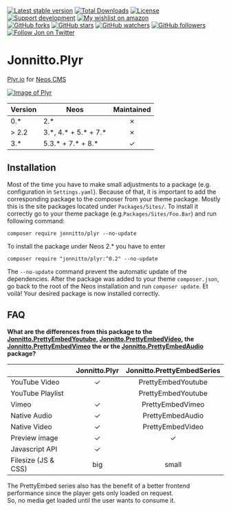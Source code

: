 [![Latest stable version](https://poser.pugx.org/jonnitto/plyr/v/stable)](https://packagist.org/packages/jonnitto/plyr)
[![Total Downloads](https://poser.pugx.org/jonnitto/plyr/downloads)](https://packagist.org/packages/jonnitto/plyr)
[![License](https://poser.pugx.org/jonnitto/plyr/license)](https://packagist.org/packages/jonnitto/plyr)
[![Support development](https://img.shields.io/badge/Donate-PayPal-yellow.svg)](https://www.paypal.me/Jonnitto/20eur)
[![My wishlist on amazon](https://img.shields.io/badge/Wishlist-Amazon-yellow.svg)](https://www.amazon.de/hz/wishlist/ls/2WPGORAVYF39B?&sort=default)  
[![GitHub forks](https://img.shields.io/github/forks/jonnitto/Jonnitto.Plyr.svg?style=social&label=Fork)](https://github.com/jonnitto/Jonnitto.Plyr/fork)
[![GitHub stars](https://img.shields.io/github/stars/jonnitto/Jonnitto.Plyr.svg?style=social&label=Stars)](https://github.com/jonnitto/Jonnitto.Plyr/stargazers)
[![GitHub watchers](https://img.shields.io/github/watchers/jonnitto/Jonnitto.Plyr.svg?style=social&label=Watch)](https://github.com/jonnitto/Jonnitto.Plyr/subscription)
[![GitHub followers](https://img.shields.io/github/followers/jonnitto.svg?style=social&label=Follow)](https://github.com/jonnitto/followers)
[![Follow Jon on Twitter](https://img.shields.io/twitter/follow/jonnitto.svg?style=social&label=Follow)](https://twitter.com/jonnitto)

# Jonnitto.Plyr

[Plyr.io](http://plyr.io/) for [Neos CMS](https://www.neos.io)

[![Image of Plyr](https://cdn.plyr.io/static/demo/screenshot.png?v=3)](https://plyr.io)

| Version | Neos                     | Maintained |
| ------- | ------------------------ | :--------: |
| 0.\*    | 2.\*                     |     ✗      |
| > 2.2   | 3.\*, 4.\* + 5.\* + 7.\* |     ✗      |
| 3.\*    | 5.3.\* + 7.\* + 8.\*     |     ✓      |

## Installation

Most of the time you have to make small adjustments to a package (e.g. configuration in `Settings.yaml`). Because of that, it is important to add the corresponding package to the composer from your theme package. Mostly this is the site packages located under `Packages/Sites/`. To install it correctly go to your theme package (e.g.`Packages/Sites/Foo.Bar`) and run following command:

```
composer require jonnitto/plyr --no-update
```

To install the package under Neos 2.\* you have to enter

```
composer require "jonnitto/plyr:^0.2" --no-update
```

The `--no-update` command prevent the automatic update of the dependencies. After the package was added to your theme `composer.json`, go back to the root of the Neos installation and run `composer update`. Et voilà! Your desired package is now installed correctly.

## FAQ

**What are the differences from this package to the [Jonnitto.PrettyEmbedYoutube](https://github.com/jonnitto/Jonnitto.PrettyEmbedYoutube), [Jonnitto.PrettyEmbedVideo](https://github.com/jonnitto/Jonnitto.PrettyEmbedVideo), the [Jonnitto.PrettyEmbedVimeo](https://github.com/jonnitto/Jonnitto.PrettyEmbedVimeo) the or the [Jonnitto.PrettyEmbedAudio](https://github.com/jonnitto/Jonnitto.PrettyEmbedAudio) package?**

|                     | Jonnitto.Plyr | Jonnitto.PrettyEmbedSeries |
| ------------------- | :-----------: | :------------------------: |
| YouTube Video       |       ✓       |     PrettyEmbedYoutube     |
| YouTube Playlist    |               |     PrettyEmbedYoutube     |
| Vimeo               |       ✓       |      PrettyEmbedVimeo      |
| Native Audio        |       ✓       |      PrettyEmbedAudio      |
| Native Video        |       ✓       |      PrettyEmbedVideo      |
| Preview image       |       ✓       |             ✓              |
| Javascript API      |       ✓       |                            |
| Filesize (JS & CSS) |      big      |           small            |

The PrettyEmbed series also has the benefit of a better frontend performance since the player gets only loaded on request.  
So, no media get loaded until the user wants to consume it.
